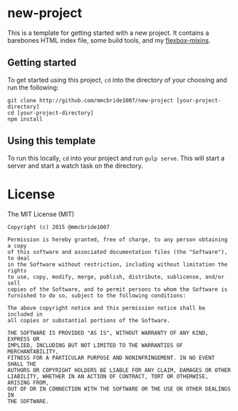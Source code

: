 # new-project
This is a template for getting started with a new project. It contains a barebones HTML index file, some build tools, and my [flexbox-mixins](http://github.com/mmcbride1007/flexbox-mixins).

## Getting started
To get started using this project, `cd` into the directory of your choosing and run the following:

```
git clone http://github.com/mmcbride1007/new-project [your-project-directory]
cd [your-project-directory]
npm install
```

## Using this template
To run this locally, `cd` into your project and run `gulp serve`. This will start a server and start a watch task on the directory.

# License

The MIT License (MIT)

    Copyright (c) 2015 @mmcbride1007 

    Permission is hereby granted, free of charge, to any person obtaining a copy
    of this software and associated documentation files (the "Software"), to deal
    in the Software without restriction, including without limitation the rights
    to use, copy, modify, merge, publish, distribute, sublicense, and/or sell
    copies of the Software, and to permit persons to whom the Software is
    furnished to do so, subject to the following conditions:

    The above copyright notice and this permission notice shall be included in
    all copies or substantial portions of the Software.

    THE SOFTWARE IS PROVIDED "AS IS", WITHOUT WARRANTY OF ANY KIND, EXPRESS OR
    IMPLIED, INCLUDING BUT NOT LIMITED TO THE WARRANTIES OF MERCHANTABILITY,
    FITNESS FOR A PARTICULAR PURPOSE AND NONINFRINGEMENT. IN NO EVENT SHALL THE
    AUTHORS OR COPYRIGHT HOLDERS BE LIABLE FOR ANY CLAIM, DAMAGES OR OTHER
    LIABILITY, WHETHER IN AN ACTION OF CONTRACT, TORT OR OTHERWISE, ARISING FROM,
    OUT OF OR IN CONNECTION WITH THE SOFTWARE OR THE USE OR OTHER DEALINGS IN
    THE SOFTWARE.

